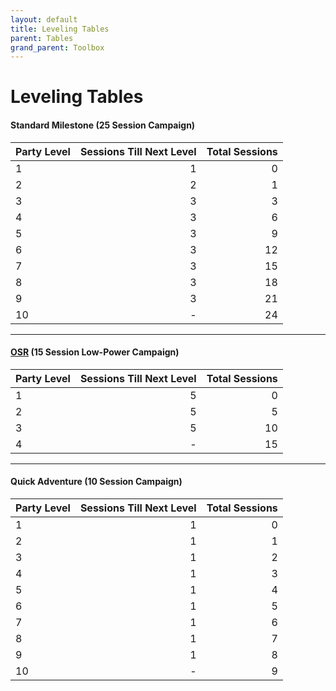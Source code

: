 ```yaml
---
layout: default
title: Leveling Tables
parent: Tables
grand_parent: Toolbox
---
```


# Leveling Tables

#### Standard Milestone (25 Session Campaign)

| Party Level | Sessions Till Next Level | Total Sessions |
| :---------- | -----------------------: | -------------: |
| 1           |                        1 |              0 |
| 2           |                        2 |              1 |
| 3           |                        3 |              3 |
| 4           |                        3 |              6 |
| 5           |                        3 |              9 |
| 6           |                        3 |             12 |
| 7           |                        3 |             15 |
| 8           |                        3 |             18 |
| 9           |                        3 |             21 |
| 10          |                        - |             24 |

---

#### [OSR](https://en.wikipedia.org/wiki/Old_School_Renaissance) (15 Session Low-Power Campaign)

| Party Level | Sessions Till Next Level | Total Sessions |
| :---------- | -----------------------: | -------------: |
| 1           |                        5 |              0 |
| 2           |                        5 |              5 |
| 3           |                        5 |             10 |
| 4           |                        - |             15 |

---

#### Quick Adventure (10 Session Campaign)

| Party Level | Sessions Till Next Level | Total Sessions |
| :---------- | -----------------------: | -------------: |
| 1           |                        1 |              0 |
| 2           |                        1 |              1 |
| 3           |                        1 |              2 |
| 4           |                        1 |              3 |
| 5           |                        1 |              4 |
| 6           |                        1 |              5 |
| 7           |                        1 |              6 |
| 8           |                        1 |              7 |
| 9           |                        1 |              8 |
| 10          |                        - |              9 |